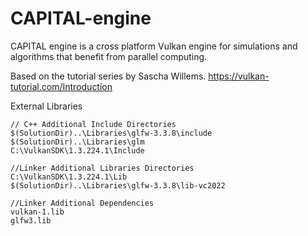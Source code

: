 # CAPITAL-engine
CAPITAL engine is a cross platform Vulkan engine for simulations and algorithms that benefit from parallel computing.

Based on the tutorial series by Sascha Willems.
https://vulkan-tutorial.com/Introduction

External Libraries

	// C++ Additional Include Directories
	$(SolutionDir)..\Libraries\glfw-3.3.8\include
	$(SolutionDir)..\Libraries\glm
	C:\VulkanSDK\1.3.224.1\Include

	//Linker Additional Libraries Directories
	C:\VulkanSDK\1.3.224.1\Lib
	$(SolutionDir)..\Libraries\glfw-3.3.8\lib-vc2022

	//Linker Additional Dependencies
	vulkan-1.lib
	glfw3.lib
